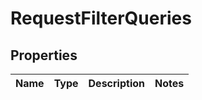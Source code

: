 # RequestFilterQueries

## Properties
Name | Type | Description | Notes
------------ | ------------- | ------------- | -------------


